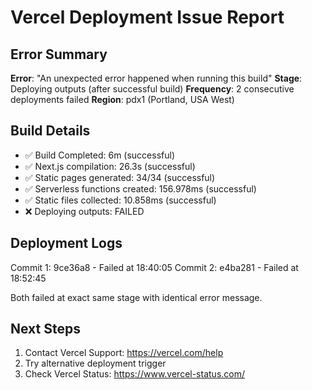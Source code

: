 # Vercel Deployment Issue Report

## Error Summary
**Error**: "An unexpected error happened when running this build"
**Stage**: Deploying outputs (after successful build)
**Frequency**: 2 consecutive deployments failed
**Region**: pdx1 (Portland, USA West)

## Build Details
- ✅ Build Completed: 6m (successful)
- ✅ Next.js compilation: 26.3s (successful)
- ✅ Static pages generated: 34/34 (successful)
- ✅ Serverless functions created: 156.978ms (successful)
- ✅ Static files collected: 10.858ms (successful)
- ❌ Deploying outputs: FAILED

## Deployment Logs
Commit 1: 9ce36a8 - Failed at 18:40:05
Commit 2: e4ba281 - Failed at 18:52:45

Both failed at exact same stage with identical error message.

## Next Steps
1. Contact Vercel Support: https://vercel.com/help
2. Try alternative deployment trigger
3. Check Vercel Status: https://www.vercel-status.com/
